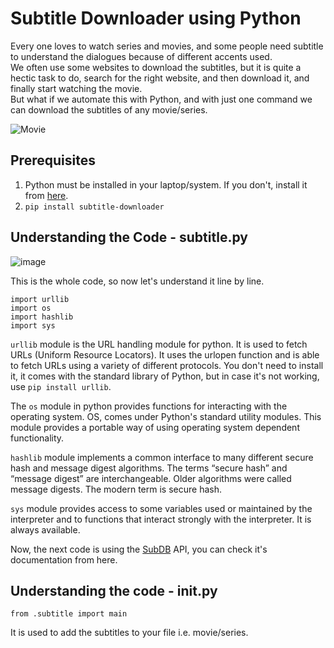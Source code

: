 # Subtitle Downloader using Python

Every one loves to watch series and movies, and some people need subtitle to understand the dialogues because of different accents used.  
We often use some websites to download the subtitles, but it is quite a hectic task to do, search for the right website, and then download it, and finally start watching the movie.  
But what if we automate this with Python, and with just one command we can download the subtitles of any movie/series.

![Movie](https://www.bollywoodhungama.com/wp-content/uploads/2020/04/Hollywood-movies-have-amassed-only-Rs.-50-crores-at-the-India-box-office-in-the-first-quarter-of-2020.jpg)

## Prerequisites 

1. Python must be installed in your laptop/system. If you don't, install it from [here](https://www.python.org/downloads/).
2. ```pip install subtitle-downloader```

## Understanding the Code - subtitle.py

![image]()

This is the whole code, so now let's understand it line by line.  

```
import urllib
import os
import hashlib
import sys
```
```urllib``` module is the URL handling module for python. It is used to fetch URLs (Uniform Resource Locators). It uses the urlopen function and is able to fetch URLs using a variety of different protocols.  You don't need to install it, it comes with the standard library of Python, but in case it's not working, use ```pip install urllib```.

The ```os``` module in python provides functions for interacting with the operating system. OS, comes under Python's standard utility modules. This module provides a portable way of using operating system dependent functionality.  

```hashlib``` module implements a common interface to many different secure hash and message digest algorithms.  The terms “secure hash” and “message digest” are interchangeable. Older algorithms were called message digests. The modern term is secure hash.  

```sys``` module provides access to some variables used or maintained by the interpreter and to functions that interact strongly with the interpreter. It is always available.  

Now, the next code is using the [SubDB](http://thesubdb.com/api/) API, you can check it's documentation from here.  

## Understanding the code - __init__.py

```
from .subtitle import main
```
It is used to add the subtitles to your file i.e. movie/series.


